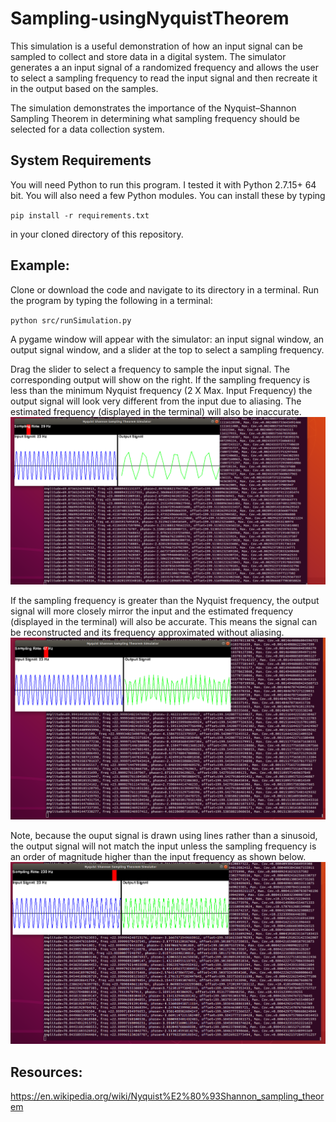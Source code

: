# Sampling-usingNyquistTheorem
This simulation is a useful demonstration of how an input signal can be sampled to collect and store data in a digital system. The simulator generates a an input signal of a randomized frequency and allows the user to select a sampling frequency to read the input signal and then recreate it in the output based on the samples.

The simulation demonstrates the importance of the Nyquist–Shannon Sampling Theorem in determining what sampling frequency should be selected for a data collection system.

## System Requirements

You will need Python to run this program. I tested it with Python 2.7.15+ 64 bit.
You will also need a few Python modules. You can install these by typing 

`pip install -r requirements.txt`

in your cloned directory of this repository.

## Example:

Clone or download the code and navigate to its directory in a terminal.
Run the program by typing the following in a terminal: 

`python src/runSimulation.py`

A pygame window will appear with the simulator: an input signal window, an output signal window, and a slider at the top to select a sampling frequency.

Drag the slider to select a frequency to sample the input signal. The corresponding output will show on the right. If the sampling frequency is less than the minimum Nyquist frequency (2 X Max. Input Frequency) the output signal will look very different from the input due to aliasing. The estimated frequency (displayed in the terminal) will also be inaccurate.
![Alt text](/screenshots/FrequencyLowerThanDoubleInput.png?raw=true "Sampling Frequency Less than Nyquist")

If the sampling frequency is greater than the Nyquist frequency, the output signal will more closely mirror the input and the estimated frequency (displayed in the terminal) will also be accurate. This means the signal can be reconstructed and its frequency approximated without aliasing.
![Alt text](/screenshots/FrequencyGreaterThanNyquist.png?raw=true "Sampling Frequency Greater than Nyquist")

Note, because the ouput signal is drawn using lines rather than a sinusoid, the output signal will not match the input unless the sampling frequency is an order of magnitude higher than the input frequency as shown below. 
![Alt text](/screenshots/FrequencyHighResolution.png?raw=true "Sampling Frequency Significantly Greater than Nyquist")

## Resources:
https://en.wikipedia.org/wiki/Nyquist%E2%80%93Shannon_sampling_theorem
